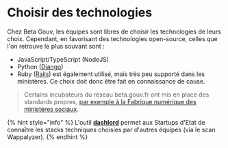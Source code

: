 # Choisir des technologies

Chez Beta Gouv, les équipes sont libres de choisir les technologies de leurs choix. Cependant, en favorisant des technologies open-source, celles que l'on retrouve le plus souvant sont :

* JavaScript/TypeScript (NodeJS)
* Python ([Django](https://www.djangoproject.com))
* Ruby ([Rails](https://rubyonrails.org/)) est également utilisé, mais très peu supporté dans les ministères. Ce choix doit donc être fait en connaissance de cause.

> Certains incubateurs du réseau beta.gouv.fr ont mis en place des standards propres, [par exemple à la Fabrique numérique des ministères sociaux](https://socialgouv.github.io/support/#/README).

{% hint style="info" %}
L'outil [**dashlord**](../../travailler-a-beta-gouv/jutilise-les-outils-de-la-communaute/dashlord/) permet aux Startups d'Etat de connaître les stacks techniques choisies par d'autres équipes (via le scan Wappalyzer).
{% endhint %}
